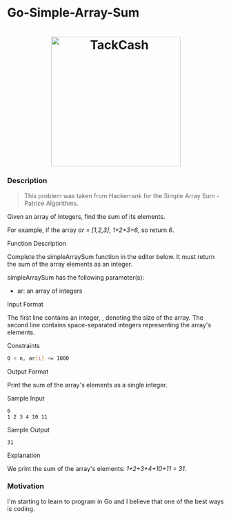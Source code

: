 # Go-Simple-Array-Sum

<h1 align="center">
  <img alt="TackCash" title="TackCash" src="https://user-images.githubusercontent.com/1194257/65596422-1cef2080-df97-11e9-9abb-a225204d1805.png" width="300px"/>
</h1>

### Description

> This problem was taken from Hackerrank for the Simple Array Sum - Patrice Algorithms.

Given an array of integers, find the sum of its elements.

For example, if the array *ar = [1,2,3]*, *1+2+3=6*, so return *6*.

Function Description

Complete the simpleArraySum function in the editor below. It must return the sum of the array elements as an integer.

simpleArraySum has the following parameter(s):
 
 - ar: an array of integers
 
Input Format

The first line contains an integer, , denoting the size of the array.
The second line contains  space-separated integers representing the array's elements.

Constraints

```bash
0 < n, ar[i] <= 1000
```

Output Format

Print the sum of the array's elements as a single integer.

Sample Input

```
6
1 2 3 4 10 11
```

Sample Output
```
31
```
Explanation

We print the sum of the array's elements: *1+2+3+4+10+11 = 31*.

### Motivation
I'm starting to learn to program in Go and I believe that one of the best ways is coding.
